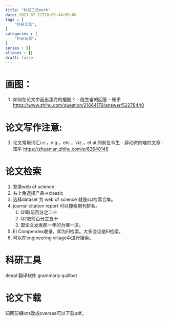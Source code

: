 ```yaml
---
title: "科研工具mark"
date: 2021-07-21T10:05:44+08:00
tags : [
    "科研工具",
]
categories : [
    "科研记录",
]
series : []
aliases : []
draft: false
---
```


# 画图：

1. 如何在论文中画出漂亮的插图？ - 隐生宙的回答 - 知乎
https://www.zhihu.com/question/21664179/answer/52278440

# 论文写作注意:

1. 论文常用词汇i.e.，e.g.，etc.，viz.，et al.的前世今生 - 薛动谔的喵的文章 - 知乎
https://zhuanlan.zhihu.com/p/63640148

# 论文检索

1. 登录web of science
2. 右上角选择产品->classic
3. 选择dataset 为 web of science 就是sci检索合集。
4. journal citation report 可以搜索期刊排名。
   1. Q1取前百分之二十
   2. Q2取前百分之五十
   3. 取论文发表那一年的为哪一区。
5. EI Compendex收录，即为EI检索。大多会议是EI检索。
6. 可以在engineering village中进行搜索。


# 科研工具
deepl   翻译软件
grammarly 
quillbot


# 论文下载
知网前缀kns改成oversea可以下载pdf。
